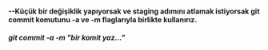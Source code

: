 #### --Küçük bir değişiklik yapıyorsak ve staging adımını atlamak istiyorsak git commit komutunu -a ve -m flaglarıyla birlikte kullanırız.   
#####  <i>git commit -a -m "bir komit yaz..."</i>   
  
    
